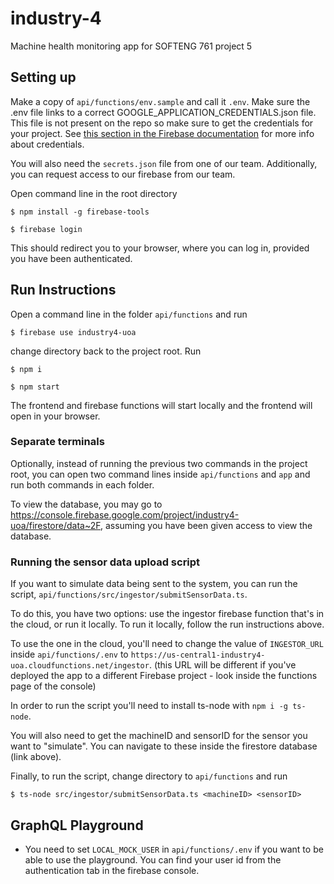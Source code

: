 # industry-4

Machine health monitoring app for SOFTENG 761 project 5

## Setting up

Make a copy of `api/functions/env.sample` and call it `.env`. Make sure the .env file links to a correct GOOGLE_APPLICATION_CREDENTIALS.json file. This file is not present on the repo so make sure to get the credentials for your project. See [this section in the Firebase documentation](https://firebase.google.com/docs/admin/setup#initialize-sdk) for more info about credentials.

You will also need the `secrets.json` file from one of our team. Additionally, you can request access to our firebase from our team.

Open command line in the root directory

`$ npm install -g firebase-tools`

`$ firebase login`

This should redirect you to your browser, where you can log in, provided you have been authenticated.

## Run Instructions

Open a command line in the folder `api/functions` and run

`$ firebase use industry4-uoa`

change directory back to the project root. Run

`$ npm i`

`$ npm start`

The frontend and firebase functions will start locally and the frontend will open in your browser.

### Separate terminals

Optionally, instead of running the previous two commands in the project root, you can open two command lines inside `api/functions` and `app` and run both commands in each folder.

To view the database, you may go to https://console.firebase.google.com/project/industry4-uoa/firestore/data~2F, assuming you have been given access to view the database.

### Running the sensor data upload script

If you want to simulate data being sent to the system, you can run the script, `api/functions/src/ingestor/submitSensorData.ts`. 

To do this, you have two options: use the ingestor firebase function that's in the cloud, or run it locally. To run it locally, follow the run instructions above. 

To use the one in the cloud, you'll need to change the value of `INGESTOR_URL` inside `api/functions/.env` to `https://us-central1-industry4-uoa.cloudfunctions.net/ingestor`. (this URL will be different if you've deployed the app to a different Firebase project - look inside the functions page of the console)

In order to run the script you'll need to install ts-node with `npm i -g ts-node`. 

You will also need to get the machineID and sensorID for the sensor you want to "simulate". You can navigate to these inside the firestore database (link above). 

Finally, to run the script, change directory to `api/functions` and run 

`$ ts-node src/ingestor/submitSensorData.ts <machineID> <sensorID>`

## GraphQL Playground

- You need to set `LOCAL_MOCK_USER` in `api/functions/.env` if you want to be able to use the playground. You can find your user id from the authentication tab in the firebase console.
